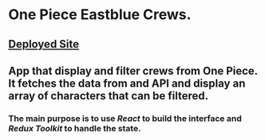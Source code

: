 # One Piece Eastblue Crews.

## [Deployed Site](https://onepiece-eastblue-crews.vercel.app/)

## App that display and filter crews from One Piece. <br/>It fetches the data from and API and display an array of characters that can be filtered.

### The main purpose is to use *React* to build the interface and *Redux Toolkit* to handle the state. 

